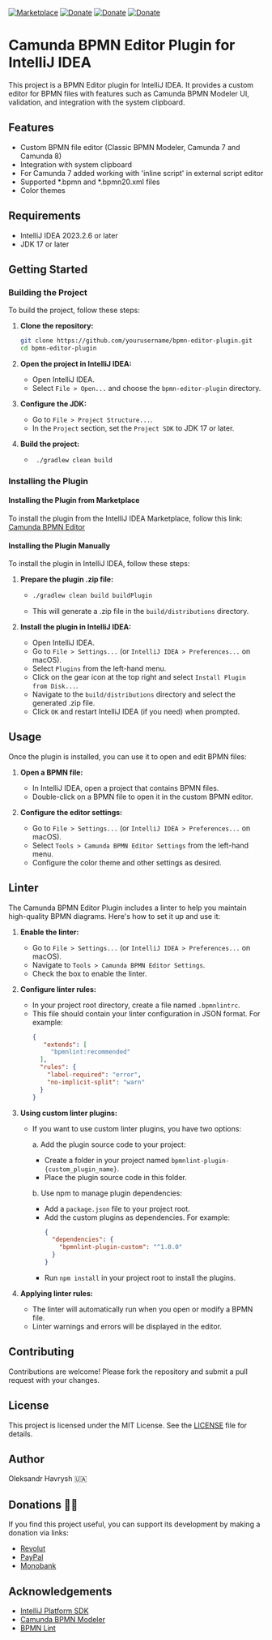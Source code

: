 [![Marketplace](https://img.shields.io/badge/JETBRAINS-Marketplace-red.svg)](https://plugins.jetbrains.com/plugin/25710-camunda-bpmn-editor)
[![Donate](https://img.shields.io/badge/Donate-Revolut-black.svg)](https://revolut.me/hvrs)
[![Donate](https://img.shields.io/badge/Donate-PayPal-blue.svg)](https://www.paypal.com/donate/?hosted_button_id=3WQ7S7VZPCV8G)
[![Donate](https://img.shields.io/badge/Donate-Monobank-black.svg)](https://send.monobank.ua/jar/AeA9gT2Ynn)

# Camunda BPMN Editor Plugin for IntelliJ IDEA

This project is a BPMN Editor plugin for IntelliJ IDEA. It provides a custom editor for BPMN files with features such as
Camunda BPMN Modeler UI, validation, and integration with the system clipboard.

## Features

- Custom BPMN file editor (Classic BPMN Modeler, Camunda 7 and Camunda 8)
- Integration with system clipboard
- For Camunda 7 added working with 'inline script' in external script editor
- Supported *.bpmn and *.bpmn20.xml files
- Color themes

## Requirements

- IntelliJ IDEA 2023.2.6 or later
- JDK 17 or later

## Getting Started

### Building the Project

To build the project, follow these steps:

1. **Clone the repository:**

    ```sh
    git clone https://github.com/yourusername/bpmn-editor-plugin.git
    cd bpmn-editor-plugin
    ```

2. **Open the project in IntelliJ IDEA:**

    - Open IntelliJ IDEA.
    - Select `File > Open...` and choose the `bpmn-editor-plugin` directory.

3. **Configure the JDK:**

    - Go to `File > Project Structure...`.
    - In the `Project` section, set the `Project SDK` to JDK 17 or later.

4. **Build the project:**

    - ```sh
       ./gradlew clean build
       ```

### Installing the Plugin

#### Installing the Plugin from Marketplace

To install the plugin from the IntelliJ IDEA Marketplace, follow this
link: [Camunda BPMN Editor](https://plugins.jetbrains.com/plugin/25710-camunda-bpmn-editor)

#### Installing the Plugin Manually

To install the plugin in IntelliJ IDEA, follow these steps:

1. **Prepare the plugin .zip file:**

    -  ```sh
       ./gradlew clean build buildPlugin
       ```
    - This will generate a .zip file in the `build/distributions` directory.

2. **Install the plugin in IntelliJ IDEA:**

    - Open IntelliJ IDEA.
    - Go to `File > Settings...` (or `IntelliJ IDEA > Preferences...` on macOS).
    - Select `Plugins` from the left-hand menu.
    - Click on the gear icon at the top right and select `Install Plugin from Disk...`.
    - Navigate to the `build/distributions` directory and select the generated .zip file.
    - Click `OK` and restart IntelliJ IDEA (if you need) when prompted.

## Usage

Once the plugin is installed, you can use it to open and edit BPMN files:

1. **Open a BPMN file:**

    - In IntelliJ IDEA, open a project that contains BPMN files.
    - Double-click on a BPMN file to open it in the custom BPMN editor.

2. **Configure the editor settings:**

    - Go to `File > Settings...` (or `IntelliJ IDEA > Preferences...` on macOS).
    - Select `Tools > Camunda BPMN Editor Settings` from the left-hand menu.
    - Configure the color theme and other settings as desired.

## Linter

The Camunda BPMN Editor Plugin includes a linter to help you maintain high-quality BPMN diagrams. Here's how to set it
up and use it:

1. **Enable the linter:**
    - Go to `File > Settings...` (or `IntelliJ IDEA > Preferences...` on macOS).
    - Navigate to `Tools > Camunda BPMN Editor Settings`.
    - Check the box to enable the linter.

2. **Configure linter rules:**
    - In your project root directory, create a file named `.bpmnlintrc`.
    - This file should contain your linter configuration in JSON format. For example:
      ```json
      {
         "extends": [
           "bpmnlint:recommended"
        ],
        "rules": {
          "label-required": "error",
          "no-implicit-split": "warn"
        }
      }
      ```

3. **Using custom linter plugins:**
    - If you want to use custom linter plugins, you have two options:

      a. Add the plugin source code to your project:
        - Create a folder in your project named `bpmnlint-plugin-{custom_plugin_name}`.
        - Place the plugin source code in this folder.

      b. Use npm to manage plugin dependencies:
        - Add a `package.json` file to your project root.
        - Add the custom plugins as dependencies. For example:
          ```json
          {
            "dependencies": {
              "bpmnlint-plugin-custom": "^1.0.0"
            }
          }
          ```
        - Run `npm install` in your project root to install the plugins.

4. **Applying linter rules:**
    - The linter will automatically run when you open or modify a BPMN file.
    - Linter warnings and errors will be displayed in the editor.

## Contributing

Contributions are welcome! Please fork the repository and submit a pull request with your changes.

## License

This project is licensed under the MIT License. See the [LICENSE](LICENSE) file for details.

## Author

Oleksandr Havrysh 🇺🇦

## Donations 🫶🏻

If you find this project useful, you can support its development by making a donation via links:

* [Revolut](https://revolut.me/hvrs)
* [PayPal](https://www.paypal.com/donate/?hosted_button_id=3WQ7S7VZPCV8G)
* [Monobank](https://send.monobank.ua/jar/AeA9gT2Ynn)

## Acknowledgements

- [IntelliJ Platform SDK](https://plugins.jetbrains.com/docs/intellij/welcome.html)
- [Camunda BPMN Modeler](https://github.com/camunda/camunda-modeler)
- [BPMN Lint](https://github.com/bpmn-io/bpmnlint)
